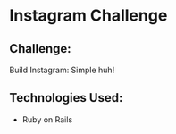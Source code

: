 <!-- [![Build Status](https://travis-ci.org/CharlieKenny/bowling-challenge.png)](https://travis-ci.org/andygout/bowling-challenge)
 -->
Instagram Challenge
=================

Challenge:
-------

Build Instagram: Simple huh!

Technologies Used:
-------

- Ruby on Rails

<!-- Next Steps:
-------

- UI tests (inc. App.js updateGameScoreDisplay function (test whether correct game total is displayed for perfect game, game of gutterballs, etc.)).

Live demo on Heroku:
-------
[Bowling Scorecard](https://dry-harbor-7560.herokuapp.com/) -->

<!-- Links:
-------

[Bowling Genius (useful guide)](http://www.bowlinggenius.com/)

[Creating Static Sites in Ruby with Rack](https://devcenter.heroku.com/articles/static-sites-ruby)
 -->
<!-- Images:
-------

- Sign up
![Start Screen](images/start_screen.png)

- Sign up errors
![Game Over](images/game_over.png)
 -->

<!-- The Rules of Ten Pin Bowling:
-------

A bowling game consists of 10 frames in which the player tries to knock down the 10 pins. In every frame the player can roll one or two times. The actual number depends on strikes and spares. The score of a frame is the number of knocked down pins plus bonuses for strikes and spares. After every frame the 10 pins are reset.

Strikes
-------

The player has a strike if he knocks down all 10 pins with the first roll in a frame. The frame ends immediately (since there are no pins left for a second roll). The bonus for that frame is the number of pins knocked down by the next two rolls. That would be the next frame, unless the player rolls another strike.

Spares
-------

The player has a spare if the knocks down all 10 pins with the two rolls of a frame. The bonus for that frame is the number of pins knocked down by the next roll (first roll of next frame).

10th frame
-------

If the player rolls a strike or spare in the 10th frame they can roll the additional balls for the bonus. But they can never roll more than 3 balls in the 10th frame. The additional rolls only count for the bonus not for the regular frame count.

    10, 10, 10 in the 10th frame gives 30 points (10 points for the regular first strike and 20 points for the bonus).
    1, 9, 10 in the 10th frame gives 20 points (10 points for the regular spare and 10 points for the bonus).

Gutter Game
-------

A Gutter Game is when the player never hits a pin (20 zero scores).

Perfect Game
-------

A Perfect Game is when the player rolls 12 strikes (10 regular strikes and 2 strikes for the bonus in the 10th frame). The Perfect Game scores 300 points.

In the image below you can find some score examples.

More about ten pin bowling here: http://en.wikipedia.org/wiki/Ten-pin_bowling

![Ten Pin Score Example](images/example_ten_pin_scoring.png) -->
